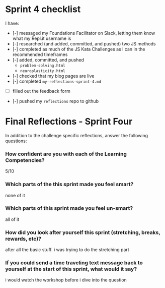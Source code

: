 # Sprint 4 checklist

I have:
- [-] messaged my Foundations Facilitator on Slack, letting them know what my Repl.it username is
- [-] researched (and added, committed, and pushed) two JS methods
- [-] completed as much of the JS Kata Challenges as I can in the recommended timeframes
- [-] added, committed, and pushed 
    - `problem-solving.html` 
    - `neuroplasticity.html` 
- [-] checked that my blog pages are live
- [-] completed `my-reflections-sprint-4.md`
- [ ] filled out the feedback form
- [-] pushed my `reflections` repo to github


# Final Reflections - Sprint Four 

In addition to the challenge specific reflections, answer the following questions:

### How confident are you with each of the Learning Competencies?
5/10



### Which parts of the this sprint made you feel smart?
none of it 


### Which parts of this sprint made you feel un-smart?
all of it 


### How did you look after yourself this sprint (stretching, breaks, rewards, etc)?
after all the basic stuff. i was trying to do the stretching part


### If you could send a time traveling text message back to yourself at the start of this sprint, what would it say? 
i would watch the workshop before i dive into the question